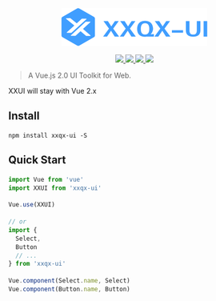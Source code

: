 <p align="center">
  <img src="https://github.com/xx7x-net/xx-ui/raw/master/examples/assets/images/logo.svg">
</p>

<p align="center">
  <a href="https://www.npmjs.com/package/xxqx-ui">
    <img src="https://img.shields.io/npm/v/xxqx-ui.svg">
  </a>
  <a href="https://npmcharts.com/compare/xxqx-ui?minimal=true">
    <img src="http://img.shields.io/npm/dm/xxqx-ui.svg">
  </a>
  <a href="http://img.badgesize.io/https://unpkg.com/xxqx-ui/lib/index.js?compression=gzip&label=gzip%20size:%20JS">
    <img src="http://img.badgesize.io/https://unpkg.com/xxqx-ui/lib/index.js?compression=gzip&label=gzip%20size:%20JS">
  </a>
  <a href="http://img.badgesize.io/https://unpkg.com/xxqx-ui/lib/theme-chalk/index.css?compression=gzip&label=gzip%20size:%20CSS">
    <img src="http://img.badgesize.io/https://unpkg.com/xxqx-ui/lib/theme-chalk/index.css?compression=gzip&label=gzip%20size:%20CSS">
  </a>
</p>

> A Vue.js 2.0 UI Toolkit for Web.

XXUI will stay with Vue 2.x 

## Install
```shell
npm install xxqx-ui -S
```

## Quick Start
``` javascript
import Vue from 'vue'
import XXUI from 'xxqx-ui'

Vue.use(XXUI)

// or
import {
  Select,
  Button
  // ...
} from 'xxqx-ui'

Vue.component(Select.name, Select)
Vue.component(Button.name, Button)
```